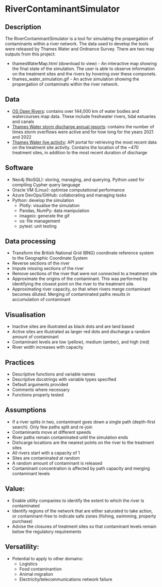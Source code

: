 # RiverContaminantSimulator

## Description
The RiverContaminantSimulator is a tool for simulating the propergation of contaminants within a river network. The data used to develop the tools were released by Thames Water and Ordnance Survey. There are two may outputs from this project:

* thamesWaterMap.html (download to view) - An interactive map showing the final state of the simulation. The user is able to observe information on the treatment sites and the rivers by hovering over these componets.
* thames_water_simulation.gif - An active simulation showing the propergation of contaminats within the river network. 

## Data

* [OS Open Rivers](https://www.ordnancesurvey.co.uk/products/os-open-rivers): contains over 144,000 km of water bodies and watercourses map data. These include freshwater rivers, tidal estuaries and canals
* [Thames Water storm discharge annual reports](https://www.thameswater.co.uk/about-us/performance/river-health/storm-discharge-data):  contains the number of times storm overflows were active and for how long for the years 2021 and 2022
* [Thames Water live activity](https://data.thameswater.co.uk/s/): API portal for retrieving the most recent data on the treatment site activity. Contains the location of the ~470 treatment sites, in addition to the most recent duration of discharge

## Software

* Neo4j (NoSQL): storing, managing, and querying. Python used for compiling Cypher query language
* Oracle VM (Linux): optimise computational performance
* Azure DevOps/GitHub: collaborating and managing tasks
* Python: develop the simulation
  * Plotly: visualise the simulation
  * Pandas, NumPy: data manipulation
  * imageio: generate the gif
  * os: file management
  * pytest: unit testing

## Data processing 

* Transform the British National Grid (BNG) coordinate reference system to the Geographic Coordinate System
* Reverse sections of the river
* Impute missing sections of the river
* Remove sections of the river that were not connected to a treatment site
* Approximate the origins of the contaminant. This was performed by identifying the closest point on the river to the treatment site.
* Approximating river capacity, so that when rivers merge contaminant becomes diluted. Merging of contaminated paths results in accumulation of contaminant

## Visualisation

* Inactive sites are illustrated as black dots and are land based
* Active sites are illustrated as larger red dots and discharge a random amount of contaminant
* Contaminant levels are low (yellow), medium (amber), and high (red)
* River width increases with capacity

## Practices

* Descriptive functions and variable names
* Descriptive docstrings with variable types specified
* Default arguments provided
* Comments where necessary
* Functions properly tested
  
## Assumptions

* If a river splits in two, contaminant goes down a single path (depth-first search). Only few paths split and re-join
* Contaminants move at different speeds
* River paths remain contaminated until the simulation ends
* Dishcarge locations are the nearest points on the river to the treatment sites
* All rivers start with a capacity of 1
* Sites are contaminated at random
* A random amount of contaminant is released
* Contaminant concentration is affected by path capacity and merging contaminant levels
  
## Value:

* Enable utility companies to identify the extent to which the river is contaminated
* Identify regions of the network that are either saturated to take action, or contaminant-free to indicate safe zones (fishing, swimming, property purchase)
* Advise the closures of treatment sites so that contaminant levels remain below the regulatory requirements

## Versatility:

* Potential to apply to other domains:
  * Logistics
  * Food contaminantion
  * Animal migration
  * Electricity/telecommunications network failure
